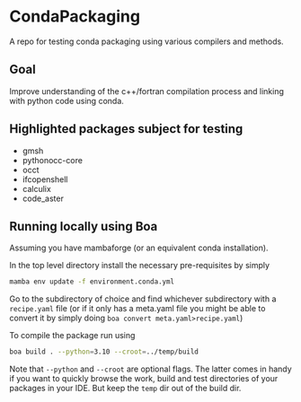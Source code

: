 # CondaPackaging

A repo for testing conda packaging using various compilers and methods.

## Goal
Improve understanding of the c++/fortran compilation process and linking with python code using conda.

## Highlighted packages subject for testing

* gmsh
* pythonocc-core
* occt
* ifcopenshell
* calculix
* code_aster

## Running locally using Boa

Assuming you have mambaforge (or an equivalent conda installation).

In the top level directory install the necessary pre-requisites by simply

```bash
mamba env update -f environment.conda.yml
```

Go to the subdirectory of choice and find whichever subdirectory with a `recipe.yaml` file 
(or if it only has a meta.yaml file you might be able to convert it by simply doing `boa convert meta.yaml>recipe.yaml`)

To compile the package run using

```bash
boa build . --python=3.10 --croot=../temp/build
```

Note that `--python` and `--croot` are optional flags. The latter comes in handy if you want to quickly browse the
work, build and test directories of your packages in your IDE. But keep the `temp` dir out of the build dir. 
